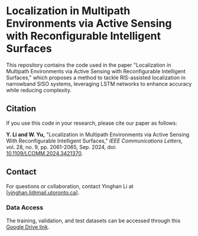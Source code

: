 
# Localization in Multipath Environments via Active Sensing with Reconfigurable Intelligent Surfaces

This repository contains the code used in the paper "Localization in Multipath Environments via Active Sensing with Reconfigurable Intelligent Surfaces," which proposes a method to tackle RIS-assisted localization in narrowband SISO systems, leveraging LSTM networks to enhance accuracy while reducing complexity.
## Citation
If you use this code in your research, please cite our paper as follows:

**Y. Li and W. Yu,** "Localization in Multipath Environments via Active Sensing With Reconfigurable Intelligent Surfaces," *IEEE Communications Letters,* vol. 28, no. 9, pp. 2061-2065, Sep. 2024, doi: [10.1109/LCOMM.2024.3421370](https://doi.org/10.1109/LCOMM.2024.3421370).

## Contact
For questions or collaboration, contact Yinghan Li at [yinghan.li@mail.utoronto.ca].

### Data Access
The training, validation, and test datasets can be accessed through this [Google Drive link](https://drive.google.com/file/d/1o0V1qA6fPR3OOSPk3EXfMt_quIA1Wm_l/view?usp=sharing).  
